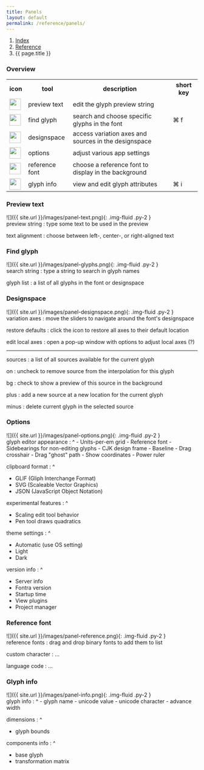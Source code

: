 ```yaml
---
title: Panels
layout: default
permalink: /reference/panels/
---
```


<nav aria-label="breadcrumb">
  <ol class="breadcrumb small">
    <li class="breadcrumb-item"><a href="{{ site.url }}">Index</a></li>
    <li class="breadcrumb-item"><a href="../../reference">Reference</a></li>
    <li class="breadcrumb-item active" aria-current="page">{{ page.title }}</li>
  </ol>
</nav>

### Overview

<table class="table table-hover mb-4">
<tr>
<th>icon</th>
<th>tool</th>
<th>description</th>
<th>short key</th>
</tr>
<tr>
<td><img height="30" src="{{ site.url }}/images/icons/texttool.svg"></td>
<td>preview text</td>
<td>edit the glyph preview string</td>
<td></td>
</tr>
<tr>
<td><img height="30" src="{{ site.url }}/images/icons/magnifyingglass.svg"></td>
<td>find glyph</td>
<td>search and choose specific glyphs in the font</td>
<td>⌘ f</td>
</tr>
<tr>
<td><img height="30" src="{{ site.url }}/images/icons/sliders.svg"></td>
<td>designspace</td>
<td>access variation axes and sources in the designspace</td>
<td></td>
</tr>
<tr>
<td><img height="30" src="{{ site.url }}/images/icons/gear.svg"></td>
<td>options</td>
<td>adjust various app settings</td>
<td></td>
</tr>
<tr>
<td><img height="30" src="{{ site.url }}/images/icons/reference.svg"></td>
<td>reference font</td>
<td>choose a reference font to display in the background</td>
<td></td>
</tr>
<tr>
<td><img height="30" src="{{ site.url }}/images/icons/info.svg"></td>
<td>glyph info</td>
<td>view and edit glyph attributes</td>
<td>⌘ i</td>
</tr>
</table>

<!--
| icon | panel             | description                                          |
|------|-------------------|------------------------------------------------------|
|      | preview text      | edit the glyph preview string                        |
|      | find glyph        | search and choose specific glyphs in the font        |
|      | designspace       | access variation axes and sources in the designspace |
|      | options           | adjust various app settings                          |
|      | reference font    | choose a reference font to display in the background |
|      | glyph info        | view and edit glyph attributes                       |
{: .table .table-hover .mb-4 }
-->

### Preview text

<div class='row'>
<div class='col-md' markdown='1'>
![]({{ site.url }}/images/panel-text.png){: .img-fluid .py-2 }
</div>
<div class='col-md' markdown='1'>
preview string
: type some text to be used in the preview

text alignment
: choose between left-, center-, or right-aligned text
</div>
</div>

### Find glyph

<div class='row'>
<div class='col-md' markdown='1'>
![]({{ site.url }}/images/panel-glyphs.png){: .img-fluid .py-2 }
</div>
<div class='col-md' markdown='1'>
search string
: type a string to search in glyph names

glyph list
: a list of all glyphs in the font or designspace
</div>
</div>

### Designspace

<div class='row'>
<div class='col-md' markdown='1'>
![]({{ site.url }}/images/panel-designspace.png){: .img-fluid .py-2 }
</div>
<div class='col-md' markdown='1'>
variation axes
: move the sliders to navigate around the font's designspace 

restore defaults
: click the icon to restore all axes to their default location

edit local axes
: open a pop-up window with options to adjust local axes (?)

- - -

sources
: a list of all sources available for the current glyph

on
: uncheck to remove source from the interpolation for this glyph

bg
: check to show a preview of this source in the background

plus
: add a new source at a new location for the current glyph

minus
: delete current glyph in the selected source 
</div>
</div>

### Options

<div class='row'>
<div class='col-md' markdown='1'>
![]({{ site.url }}/images/panel-options.png){: .img-fluid .py-2 }
</div>
<div class='col-md' markdown='1'>
glyph editor appearance
: ^
  - Units-per-em grid
  - Reference font
  - Sidebearings for non-editing glyphs
  - CJK design frame
  - Baseline
  - Drag crosshair
  - Drag "ghost" path
  - Show coordinates
  - Power ruler

clipboard format
: ^
  - GLIF (Gliph Interchange Format)
  - SVG (Scaleable Vector Graphics)
  - JSON (JavaScript Object Notation)

experimental features
: ^
  - Scaling edit tool behavior
  - Pen tool draws quadratics

theme settings
: ^
  - Automatic (use OS setting)
  - Light
  - Dark

version info
: ^
  - Server info
  - Fontra version
  - Startup time
  - View plugins
  - Project manager

</div>
</div>



### Reference font

<div class='row'>
<div class='col-md' markdown='1'>
![]({{ site.url }}/images/panel-reference.png){: .img-fluid .py-2 }
</div>
<div class='col-md' markdown='1'>
reference fonts
: drag and drop binary fonts to add them to list

custom character
: ...

language code
: ...
</div>
</div>



### Glyph info

<div class='row'>
<div class='col-md' markdown='1'>
![]({{ site.url }}/images/panel-info.png){: .img-fluid .py-2 }
</div>
<div class='col-md' markdown='1'>
glyph info
: ^
  - glyph name
  - unicode value
  - unicode character
  - advance width

dimensions
: ^
  - glyph bounds

components info
: ^
  - base glyph
  - transformation matrix
</div>
</div>